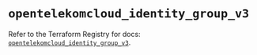 # `opentelekomcloud_identity_group_v3`

Refer to the Terraform Registry for docs: [`opentelekomcloud_identity_group_v3`](https://registry.terraform.io/providers/opentelekomcloud/opentelekomcloud/1.36.44/docs/resources/identity_group_v3).
